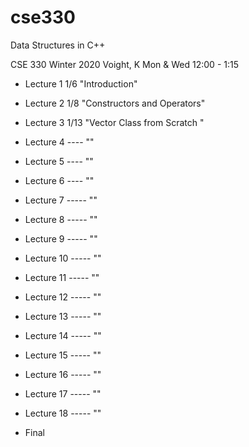 # cse330
Data Structures in C++


CSE 330
Winter 2020
Voight, K 
Mon & Wed 
12:00 - 1:15 

* Lecture 1	1/6	"Introduction"
* Lecture 2     1/8	"Constructors and Operators"
* Lecture 3  	1/13	"Vector Class from Scratch "
* Lecture 4  	----  	""
* Lecture 5  	----  	""
* Lecture 6  	----  	""
* Lecture 7  	----- 	""
* Lecture 8  	----- 	""
* Lecture 9  	----- 	""
* Lecture 10    ----- 	"" 
* Lecture 11 	----- 	""
* Lecture 12 	----- 	""
* Lecture 13 	----- 	""
* Lecture 14    ----- 	""
* Lecture 15 	----- 	""
* Lecture 16 	-----	""
* Lecture 17 	----- 	""
* Lecture 18 	-----	""

* Final


